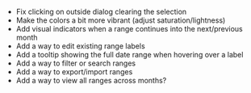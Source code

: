 - Fix clicking on outside dialog clearing the selection
- Make the colors a bit more vibrant (adjust saturation/lightness)
- Add visual indicators when a range continues into the next/previous month
- Add a way to edit existing range labels
- Add a tooltip showing the full date range when hovering over a label
- Add a way to filter or search ranges
- Add a way to export/import ranges
- Add a way to view all ranges across months?
